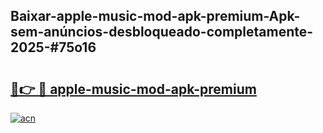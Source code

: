 ## Baixar-apple-music-mod-apk-premium-Apk-sem-anúncios-desbloqueado-completamente-2025-#75o16

# <h2><a href="https://ainizakaria.my?title=apple-music-mod-apk-premium&ref=20M">🔗👉 🔴 apple-music-mod-apk-premium</a></h2>

[![acn](https://github.com/user-attachments/assets/0f9c940e-d8b0-45ae-aac7-cd30a18b3e1c)](https://ainizakaria.my?title=apple-music-mod-apk-premium&ref=20M)

